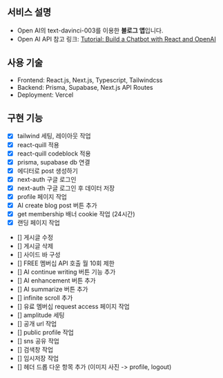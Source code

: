 ## 서비스 설명

- Open AI의 text-davinci-003를 이용한 **블로그 앱**입니다.
- Open AI API 참고 링크: [Tutorial: Build a Chatbot with React and OpenAI](https://blog.bitsrc.io/tutorial-build-a-chatbot-with-react-and-openai-2c183c50991e)

## 사용 기술

- Frontend: React.js, Next.js, Typescript, Tailwindcss
- Backend: Prisma, Supabase, Next.js API Routes
- Deployment: Vercel

## 구현 기능

- [x] tailwind 세팅, 레이아웃 작업
- [x] react-quill 적용
- [x] react-quill codeblock 적용
- [x] prisma, supabase db 연결
- [x] 에디터로 post 생성하기
- [x] next-auth 구글 로그인
- [x] next-auth 구글 로그인 후 데이터 저장
- [x] profile 페이지 작업
- [x] AI create blog post 버튼 추가
- [x] get membership 배너 cookie 작업 (24시간)
- [x] 랜딩 페이지 작업
- [] 게시글 수정
- [] 게시글 삭제
- [] 사이드 바 구성
- [] FREE 멤버십 API 호출 월 10회 제한
- [] AI continue writing 버튼 기능 추가
- [] AI enhancement 버튼 추가
- [] AI summarize 버튼 추가
- [] infinite scroll 추가
- [] 유료 멤버십 request access 페이지 작업
- [] amplitude 세팅
- [] 공개 url 작업
- [] public profile 작업
- [] sns 공유 작업
- [] 검색창 작업
- [] 임시저장 작업
- [] 헤더 드롭 다운 항목 추가 (이미지 사진 -> profile, logout)
